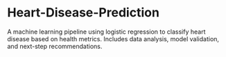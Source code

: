 # Heart-Disease-Prediction
A machine learning pipeline using logistic regression to classify heart disease based on health metrics. Includes data analysis, model validation, and next-step recommendations.
